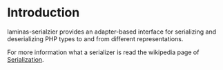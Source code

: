 # Introduction

laminas-serialzier provides an adapter-based interface for serializing and
deserializing PHP types to and from different representations.

For more information what a serializer is read the wikipedia page of
[Serialization](httsp://wikipedia.org/wiki/Serialization).
